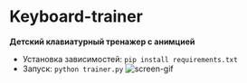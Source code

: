 # Keyboard-trainer
**Детский клавиатурный тренажер с анимцией**

* Установка зависимостей: `pip install requirements.txt`
* Запуск: `python trainer.py`
![screen-gif](/demo-keyboard.gif)
